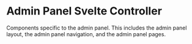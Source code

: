 # Admin Panel Svelte Controller

Components specific to the admin panel. This includes the admin panel layout, the admin panel navigation, and the admin panel pages.
